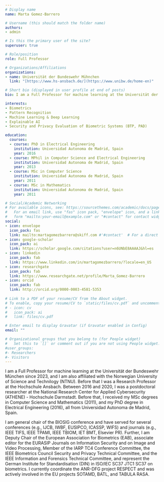 ```yaml
---
# Display name
name: Marta Gomez-Barrero

# Username (this should match the folder name)
authors:
- admin

# Is this the primary user of the site?
superuser: true

# Role/position
role: Full Professor

# Organizations/Affiliations
organizations:
- name: Universität der Bundeswehr Mühnchen
  link: "[https://www.hs-ansbach.de/](https://www.unibw.de/home-en)"

# Short bio (displayed in user profile at end of posts)
bio: I am a Full Professor for machine learning at the Universität der Bundeswehr München, in Germany.

interests:
- Biometrics
- Pattern Recognition
- Machine Learning & Deep Learning
- Explainable AI
- Security and Privacy Evaluation of Biometric Systems (BTP, PAD)

education:
  courses:
  - course: PhD in Electrical Engineering
    institution: Universidad Autonoma de Madrid, Spain
    year: 2016
  - course: MPhil in Computer Science and Electrical Engineering
    institution: Universidad Autonoma de Madrid, Spain
    year: 2013
  - course: MSc in Computer Science
    institution: Universidad Autonoma de Madrid, Spain
    year: 2011
  - course: MSc in Mathematics
    institution: Universidad Autonoma de Madrid, Spain
    year: 2011

# Social/Academic Networking
# For available icons, see: https://sourcethemes.com/academic/docs/page-builder/#icons
#   For an email link, use "fas" icon pack, "envelope" icon, and a link in the
#   form "mailto:your-email@example.com" or "#contact" for contact widget.
social:
- icon: envelope
  icon_pack: fas
  link: mailto:martagomezbarrero@skiff.com #'#contact'  # For a direct email link, use "mailto:test@example.org".
- icon: google-scholar
  icon_pack: ai
  link: https://scholar.google.com/citations?user=n6UNbE8AAAAJ&hl=es
- icon: linkedin
  icon_pack: fab
  link: https://www.linkedin.com/in/martagomezbarrero/?locale=en_US
- icon: researchgate
  icon_pack: fab
  link: https://www.researchgate.net/profile/Marta_Gomez-Barrero
- icon: orcid
  icon_pack: fab
  link: http://orcid.org/0000-0003-4581-5353
  
# Link to a PDF of your resume/CV from the About widget.
# To enable, copy your resume/CV to `static/files/cv.pdf` and uncomment the lines below.
# - icon: cv
#   icon_pack: ai
#   link: files/cv.pdf

# Enter email to display Gravatar (if Gravatar enabled in Config)
email: ""

# Organizational groups that you belong to (for People widget)
#   Set this to `[]` or comment out if you are not using People widget.
#user_groups:
#- Researchers
#- Visitors
---
```


I am a Full Professor for machine learning at the Universität der Bundeswehr München since 2023, and I am also affiliated with the Norwegian University of Science and Technilogy (NTNU). Before that I was a Research Professor at the Hochschule Ansbach. Between 2016 and 2020, I was a postdoctoral researcher at the National Research Center for Applied Cybersecurity (ATHENE) - Hochschule Darmstadt. Before that, I received my MSc degrees in Computer Science and Mathematics (2011), and my PhD degree in Electrical Engineering (2016), all from Universidad Autonoma de Madrid, Spain. 

I am general chair of the BIOSIG conference and have served for several conferences (e.g., IJCB, IWBF, EUSIPCO, ICASSP, WIFS) and journals (e.g., IEEE TIFS, IEEE TPAMI, IEEE TBIOM, IET BMT, Elsevier PR). Further, I am Deputy Chair of the European Association for Biometrics (EAB), associate editor for the EURASIP Journals on Information Security and on Image and Video Processing, Member of the IARP TC4 Conference Committee, the IEEE Biometrics Council Security and Privacy Technical Committee, and the IEEE Information and Forensics Technical Committee, and represent the German Institute for Standardisation (DIN) in ISO/IEC SC37 JTC1 SC37 on biometrics. I currently coordinate the ANR-DFG project RESPECT and was actively involved in the EU projects SOTAMD, BATL, and TABULA RASA. 
